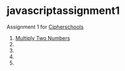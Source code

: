 # javascriptassignment1

Assignment 1 for [Cipherschools](https://cipherschools.com/)

1. [Multiply Two Numbers](https://github.com/ManthanUgemuge/javascriptassignment1/blob/main/multiply.js)
2.
3.
4.
5.

